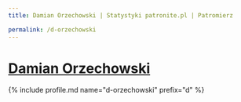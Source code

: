 ```yaml
---
title: Damian Orzechowski | Statystyki patronite.pl | Patromierz

permalink: /d-orzechowski
---
```


# [Damian Orzechowski](https://patronite.pl/d-orzechowski)

{% include profile.md name="d-orzechowski" prefix="d" %}
